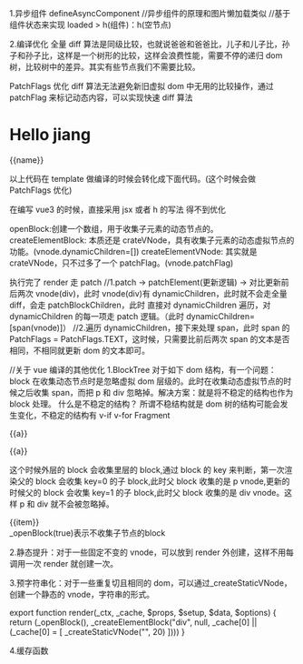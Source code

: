 1.异步组件
defineAsyncComponent
//异步组件的原理和图片懒加载类似
//基于组件状态来实现 loaded > h(组件)：h(空节点)

2.编译优化
全量 diff 算法是同级比较，也就说爸爸和爸爸比，儿子和儿子比，孙子和孙子比，这样是一个树形的比较，这样会浪费性能，需要不停的递归 dom 树，比较树中的差异。其实有些节点我们不需要比较。

PatchFlags 优化
diff 算法无法避免新旧虚拟 dom 中无用的比较操作，通过 patchFlag 来标记动态内容，可以实现快速 diff 算法

<div>
    <h1>Hello jiang</h1>
    <span>{{name}}</span>
</div>

以上代码在 template 做编译的时候会转化成下面代码。(这个时候会做 PatchFlags 优化)

<!-- import { createElementVNode as _createElementVNode, toDisplayString as _toDisplayString, openBlock as _openBlock, createElementBlock as _createElementBlock } from "vue"

export function render(_ctx, _cache, $props, $setup, $data, $options) {
  return (_openBlock(), _createElementBlock("div", null, [
    _createElementVNode("h1", null, "Hello jiang"),
    _createElementVNode("span", null, _toDisplayString(_ctx.name), 1 /* TEXT */)
  ]))
}
 -->

在编写 vue3 的时候，直接采用 jsx 或者 h 的写法 得不到优化

openBlock:创建一个数组，用于收集子元素的动态节点的。
createElementBlock: 本质还是 crateVNode，具有收集子元素的动态虚拟节点的功能。(vnode.dynamicChildren=[])
createElementVNode: 其实就是 crateVNode，只不过多了一个 patchFlag。(vnode.patchFlag)

执行完了 render 走 patch
//1.patch -> patchElement(更新逻辑) -> 对比更新前后两次 vnode(div)，此时 vnode(div)有 dynamicChildren，此时就不会走全量 diff，会走 patchBlockChildren，此时
直接对 dynamicChildren 遍历，对 dynamicChildren 的每一项走 patch 逻辑。（此时 dynamicChildren=[span(vnode)]）
//2.遍历 dynamicChildren，接下来处理 span，此时 span 的 PatchFlags = PatchFlags.TEXT，这时候，只需要比前后两次 span 的文本是否相同，不相同就更新 dom 的文本即可。

//关于 vue 编译的其他优化
1.BlockTree
对于如下 dom 结构，有一个问题：block 在收集动态节点时是忽略虚拟 dom 层级的。此时在收集动态虚拟节点的时候之后收集 span，而把 p 和 div 忽略掉。解决方案：就是将不稳定的结构也作为 block 处理。
什么是不稳定的结构？
所谓不稳结构就是 dom 树的结构可能会发生变化，不稳定的结构有 v-if v-for Fragment

<div>
  <p v-if="flag">
    <span>{{a}}</span>
  </p>
  <div v-else>
    <span>{{a}}</span>
  </div>
</div>

<!-- export function render(_ctx, _cache, $props, $setup, $data, $options) {
  return (_openBlock(), _createElementBlock("div", null, [
    (_ctx.flag)
      ? (_openBlock(), _createElementBlock("p", { key: 0 }, [
          _createElementVNode("span", null, _toDisplayString(_ctx.a), 1 /* TEXT */)
        ]))
      : (_openBlock(), _createElementBlock("div", { key: 1 }, [
          _createElementVNode("span", null, _toDisplayString(_ctx.a), 1 /* TEXT */)
        ]))
  ]))
} -->

这个时候外层的 block 会收集里层的 block,通过 block 的 key 来判断，第一次渲染父的 block 会收集 key=0 的子 block,此时父 block 收集的是 p vnode,更新的时候父的 block 会收集 key=1 的子 block,此时父 block 收集的是 div vnode。这样 p 和 div 就不会被忽略掉。

<div>
  <div v-for="item in fruits">{{item}}</div>
</div>  
<!-- 
export function render(_ctx, _cache, $props, $setup, $data, $options) {
  return (_openBlock(), _createElementBlock("div", null, [
    (_openBlock(true), _createElementBlock(_Fragment, null, _renderList(_ctx.fruits, (item) => {
      return (_openBlock(), _createElementBlock("div", null, _toDisplayString(item), 1 /* TEXT */))
    }), 256 /* UNKEYED_FRAGMENT */))
  ]))
} -->
_openBlock(true)表示不收集子节点的block

2.静态提升：对于一些固定不变的 vnode，可以放到 render 外创建，这样不用每调用一次 render 就创建一次。

3.预字符串化：对于一些重复切且相同的 dom，可以通过\_createStaticVNode，创建一个静态的 vnode，字符串的形式。

<div>
  <span></span>
  <span></span>
  <span></span>
  <span></span>
  <span></span>
  <span></span>
  <span></span>
  <span></span>
  <span></span>
  <span></span>
  <span></span>
  <span></span>
  <span></span>
  <span></span>
  <span></span>
  <span></span>
  <span></span>
  <span></span>
  <span></span>
  <span></span>
</div>

export function render(\_ctx, \_cache, $props, $setup, $data, $options) {
return (\_openBlock(), \_createElementBlock("div", null, \_cache[0] || (\_cache[0] = [
_createStaticVNode("<span></span><span></span><span></span><span></span><span></span><span></span><span></span><span></span><span></span><span></span><span></span><span></span><span></span><span></span><span></span><span></span><span></span><span></span><span></span><span></span>", 20)
])))
}

4.缓存函数

<div @click="e=>v=e.tageet.value"></div>

<!-- export function render(_ctx, _cache, $props, $setup, $data, $options) {
  return (_openBlock(), _createElementBlock("div", {
    onClick: _cache[0] || (_cache[0] = e=>_ctx.v=e.tageet.value)
  }))
} -->
